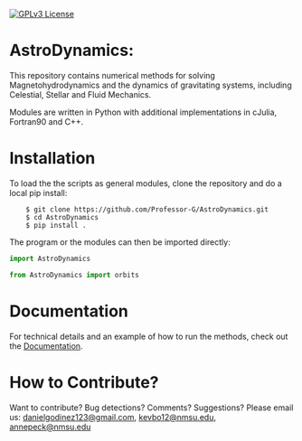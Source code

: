 [![GPLv3 License](https://img.shields.io/badge/License-GPL%20v3-yellow.svg)](https://opensource.org/licenses/LGPL-3.0)

# AstroDynamics: 
This repository contains numerical methods for solving Magnetohydrodynamics and the dynamics of gravitating systems, including Celestial, Stellar and Fluid Mechanics.

Modules are written in Python with additional implementations in cJulia, Fortran90 and C++.

# Installation
To load the the scripts as general modules, clone the repository and do a local pip install:

```
    $ git clone https://github.com/Professor-G/AstroDynamics.git
    $ cd AstroDynamics
    $ pip install .
```

The program or the modules can then be imported directly:

```python
import AstroDynamics
```

```python
from AstroDynamics import orbits
```

# Documentation
For technical details and an example of how to run the methods, check out the [Documentation](https://astrodynamics.readthedocs.io/en/latest/index.html).


# How to Contribute?

Want to contribute? Bug detections? Comments? Suggestions? Please email us: danielgodinez123@gmail.com, kevbo12@nmsu.edu, annepeck@nmsu.edu
